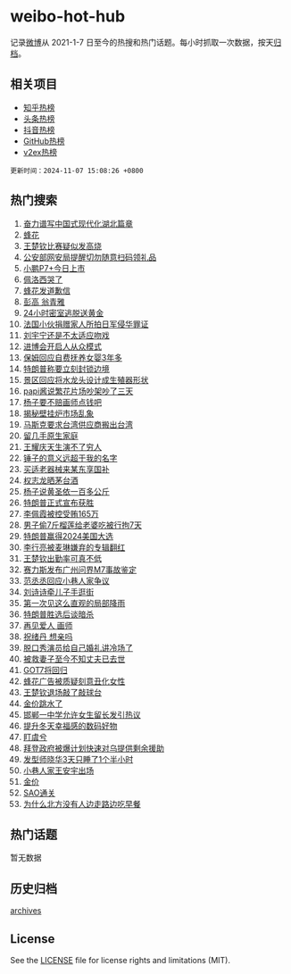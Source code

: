 # weibo-hot-hub

记录[微博](https://www.weibo.com)从 2021-1-7 日至今的热搜和热门话题。每小时抓取一次数据，按天[归档](archives)。

## 相关项目

- [知乎热榜](https://github.com/lonnyzhang423/zhihu-hot-hub)
- [头条热榜](https://github.com/lonnyzhang423/toutiao-hot-hub)
- [抖音热榜](https://github.com/lonnyzhang423/douyin-hot-hub)
- [GitHub热榜](https://github.com/lonnyzhang423/github-hot-hub)
- [v2ex热榜](https://github.com/lonnyzhang423/v2ex-hot-hub)


`更新时间：2024-11-07 15:08:26 +0800`

## 热门搜索

1. [奋力谱写中国式现代化湖北篇章](https://m.weibo.cn/search?containerid=100103type%3D1%26t%3D10%26q%3D%23%E5%A5%8B%E5%8A%9B%E8%B0%B1%E5%86%99%E4%B8%AD%E5%9B%BD%E5%BC%8F%E7%8E%B0%E4%BB%A3%E5%8C%96%E6%B9%96%E5%8C%97%E7%AF%87%E7%AB%A0%23&stream_entry_id=51&isnewpage=1&extparam=seat%3D1%26dgr%3D0%26cate%3D10103%26filter_type%3Drealtimehot%26pos%3D0%26stream_entry_id%3D51%26c_type%3D51%26q%3D%2523%25E5%25A5%258B%25E5%258A%259B%25E8%25B0%25B1%25E5%2586%2599%25E4%25B8%25AD%25E5%259B%25BD%25E5%25BC%258F%25E7%258E%25B0%25E4%25BB%25A3%25E5%258C%2596%25E6%25B9%2596%25E5%258C%2597%25E7%25AF%2587%25E7%25AB%25A0%2523%26display_time%3D1730963306%26pre_seqid%3D17309633059900271708969)
1. [蜂花](https://m.weibo.cn/search?containerid=100103type%3D1%26t%3D10%26q%3D%E8%9C%82%E8%8A%B1&stream_entry_id=31&isnewpage=1&extparam=seat%3D1%26cate%3D5001%26lcate%3D5001%26stream_entry_id%3D31%26q%3D%25E8%259C%2582%25E8%258A%25B1%26band_rank%3D1%26realpos%3D1%26filter_type%3Drealtimehot%26pos%3D0%26flag%3D16%26c_type%3D31%26dgr%3D0%26display_time%3D1730963306%26pre_seqid%3D17309633059900271708969)
1. [王楚钦比赛疑似发高烧](https://m.weibo.cn/search?containerid=100103type%3D1%26t%3D10%26q%3D%23%E7%8E%8B%E6%A5%9A%E9%92%A6%E6%AF%94%E8%B5%9B%E7%96%91%E4%BC%BC%E5%8F%91%E9%AB%98%E7%83%A7%23&stream_entry_id=31&isnewpage=1&extparam=seat%3D1%26cate%3D5001%26lcate%3D5001%26stream_entry_id%3D31%26q%3D%2523%25E7%258E%258B%25E6%25A5%259A%25E9%2592%25A6%25E6%25AF%2594%25E8%25B5%259B%25E7%2596%2591%25E4%25BC%25BC%25E5%258F%2591%25E9%25AB%2598%25E7%2583%25A7%2523%26band_rank%3D2%26realpos%3D2%26filter_type%3Drealtimehot%26pos%3D1%26flag%3D2%26c_type%3D31%26dgr%3D0%26display_time%3D1730963306%26pre_seqid%3D17309633059900271708969)
1. [公安部网安局提醒切勿随意扫码领礼品](https://m.weibo.cn/search?containerid=100103type%3D1%26t%3D10%26q%3D%23%E5%85%AC%E5%AE%89%E9%83%A8%E7%BD%91%E5%AE%89%E5%B1%80%E6%8F%90%E9%86%92%E5%88%87%E5%8B%BF%E9%9A%8F%E6%84%8F%E6%89%AB%E7%A0%81%E9%A2%86%E7%A4%BC%E5%93%81%23&stream_entry_id=31&isnewpage=1&extparam=seat%3D1%26cate%3D5001%26lcate%3D5001%26stream_entry_id%3D31%26q%3D%2523%25E5%2585%25AC%25E5%25AE%2589%25E9%2583%25A8%25E7%25BD%2591%25E5%25AE%2589%25E5%25B1%2580%25E6%258F%2590%25E9%2586%2592%25E5%2588%2587%25E5%258B%25BF%25E9%259A%258F%25E6%2584%258F%25E6%2589%25AB%25E7%25A0%2581%25E9%25A2%2586%25E7%25A4%25BC%25E5%2593%2581%2523%26band_rank%3D3%26realpos%3D3%26filter_type%3Drealtimehot%26pos%3D2%26flag%3D0%26c_type%3D31%26dgr%3D0%26display_time%3D1730963306%26pre_seqid%3D17309633059900271708969)
1. [小鹏P7+今日上市](https://m.weibo.cn/search?containerid=100103type%3D1%26t%3D10%26q%3D%23%E5%B0%8F%E9%B9%8FP7%2B%E4%BB%8A%E6%97%A5%E4%B8%8A%E5%B8%82%23&stream_entry_id=31&isnewpage=1&extparam=seat%3D1%26cate%3D5001%26lcate%3D5001%26stream_entry_id%3D31%26q%3D%2523%25E5%25B0%258F%25E9%25B9%258FP7%252B%25E4%25BB%258A%25E6%2597%25A5%25E4%25B8%258A%25E5%25B8%2582%2523%26dgr%3D0%26band_rank%3D4%26adid%3D263256%26is_ad_pos%3D1%26pos%3D3%26filter_type%3Drealtimehot%26c_type%3D31%26topic_ad%3D1%26display_time%3D1730963306%26pre_seqid%3D17309633059900271708969)
1. [佩洛西哭了](https://m.weibo.cn/search?containerid=100103type%3D1%26t%3D10%26q%3D%23%E4%BD%A9%E6%B4%9B%E8%A5%BF%E5%93%AD%E4%BA%86%23&stream_entry_id=31&isnewpage=1&extparam=seat%3D1%26cate%3D5001%26lcate%3D5001%26stream_entry_id%3D31%26q%3D%2523%25E4%25BD%25A9%25E6%25B4%259B%25E8%25A5%25BF%25E5%2593%25AD%25E4%25BA%2586%2523%26band_rank%3D4%26realpos%3D4%26filter_type%3Drealtimehot%26pos%3D4%26flag%3D2%26c_type%3D31%26dgr%3D0%26display_time%3D1730963306%26pre_seqid%3D17309633059900271708969)
1. [蜂花发道歉信](https://m.weibo.cn/search?containerid=100103type%3D1%26t%3D10%26q%3D%23%E8%9C%82%E8%8A%B1%E5%8F%91%E9%81%93%E6%AD%89%E4%BF%A1%23&stream_entry_id=31&isnewpage=1&extparam=seat%3D1%26cate%3D5001%26lcate%3D5001%26stream_entry_id%3D31%26q%3D%2523%25E8%259C%2582%25E8%258A%25B1%25E5%258F%2591%25E9%2581%2593%25E6%25AD%2589%25E4%25BF%25A1%2523%26band_rank%3D5%26realpos%3D5%26filter_type%3Drealtimehot%26pos%3D5%26flag%3D0%26c_type%3D31%26dgr%3D0%26display_time%3D1730963306%26pre_seqid%3D17309633059900271708969)
1. [彭高 翁青雅](https://m.weibo.cn/search?containerid=100103type%3D1%26t%3D10%26q%3D%E5%BD%AD%E9%AB%98+%E7%BF%81%E9%9D%92%E9%9B%85&stream_entry_id=31&isnewpage=1&extparam=seat%3D1%26cate%3D5001%26lcate%3D5001%26stream_entry_id%3D31%26q%3D%25E5%25BD%25AD%25E9%25AB%2598%2520%25E7%25BF%2581%25E9%259D%2592%25E9%259B%2585%26band_rank%3D6%26realpos%3D6%26filter_type%3Drealtimehot%26pos%3D6%26flag%3D1%26c_type%3D31%26dgr%3D0%26display_time%3D1730963306%26pre_seqid%3D17309633059900271708969)
1. [24小时密室逃脱送黄金](https://m.weibo.cn/search?containerid=100103type%3D1%26t%3D10%26q%3D%2324%E5%B0%8F%E6%97%B6%E5%AF%86%E5%AE%A4%E9%80%83%E8%84%B1%E9%80%81%E9%BB%84%E9%87%91%23&stream_entry_id=31&isnewpage=1&extparam=seat%3D1%26cate%3D5001%26lcate%3D5001%26stream_entry_id%3D31%26q%3D%252324%25E5%25B0%258F%25E6%2597%25B6%25E5%25AF%2586%25E5%25AE%25A4%25E9%2580%2583%25E8%2584%25B1%25E9%2580%2581%25E9%25BB%2584%25E9%2587%2591%2523%26dgr%3D0%26band_rank%3D7%26adid%3D263301%26is_ad_pos%3D1%26pos%3D7%26filter_type%3Drealtimehot%26c_type%3D31%26topic_ad%3D1%26display_time%3D1730963306%26pre_seqid%3D17309633059900271708969)
1. [法国小伙捐赠家人所拍日军侵华罪证](https://m.weibo.cn/search?containerid=100103type%3D1%26t%3D10%26q%3D%23%E6%B3%95%E5%9B%BD%E5%B0%8F%E4%BC%99%E6%8D%90%E8%B5%A0%E5%AE%B6%E4%BA%BA%E6%89%80%E6%8B%8D%E6%97%A5%E5%86%9B%E4%BE%B5%E5%8D%8E%E7%BD%AA%E8%AF%81%23&stream_entry_id=31&isnewpage=1&extparam=seat%3D1%26cate%3D5001%26lcate%3D5001%26stream_entry_id%3D31%26q%3D%2523%25E6%25B3%2595%25E5%259B%25BD%25E5%25B0%258F%25E4%25BC%2599%25E6%258D%2590%25E8%25B5%25A0%25E5%25AE%25B6%25E4%25BA%25BA%25E6%2589%2580%25E6%258B%258D%25E6%2597%25A5%25E5%2586%259B%25E4%25BE%25B5%25E5%258D%258E%25E7%25BD%25AA%25E8%25AF%2581%2523%26band_rank%3D7%26realpos%3D7%26filter_type%3Drealtimehot%26pos%3D8%26flag%3D1%26c_type%3D31%26dgr%3D0%26display_time%3D1730963306%26pre_seqid%3D17309633059900271708969)
1. [刘宇宁还是不太适应吻戏](https://m.weibo.cn/search?containerid=100103type%3D1%26t%3D10%26q%3D%23%E5%88%98%E5%AE%87%E5%AE%81%E8%BF%98%E6%98%AF%E4%B8%8D%E5%A4%AA%E9%80%82%E5%BA%94%E5%90%BB%E6%88%8F%23&stream_entry_id=31&isnewpage=1&extparam=seat%3D1%26cate%3D5001%26lcate%3D5001%26stream_entry_id%3D31%26q%3D%2523%25E5%2588%2598%25E5%25AE%2587%25E5%25AE%2581%25E8%25BF%2598%25E6%2598%25AF%25E4%25B8%258D%25E5%25A4%25AA%25E9%2580%2582%25E5%25BA%2594%25E5%2590%25BB%25E6%2588%258F%2523%26band_rank%3D8%26realpos%3D8%26filter_type%3Drealtimehot%26pos%3D9%26flag%3D1%26c_type%3D31%26dgr%3D0%26display_time%3D1730963306%26pre_seqid%3D17309633059900271708969)
1. [进博会开启人从众模式](https://m.weibo.cn/search?containerid=100103type%3D1%26t%3D10%26q%3D%23%E8%BF%9B%E5%8D%9A%E4%BC%9A%E5%BC%80%E5%90%AF%E4%BA%BA%E4%BB%8E%E4%BC%97%E6%A8%A1%E5%BC%8F%23&stream_entry_id=31&isnewpage=1&extparam=seat%3D1%26cate%3D5001%26lcate%3D5001%26stream_entry_id%3D31%26q%3D%2523%25E8%25BF%259B%25E5%258D%259A%25E4%25BC%259A%25E5%25BC%2580%25E5%2590%25AF%25E4%25BA%25BA%25E4%25BB%258E%25E4%25BC%2597%25E6%25A8%25A1%25E5%25BC%258F%2523%26band_rank%3D9%26realpos%3D9%26filter_type%3Drealtimehot%26pos%3D10%26flag%3D1%26c_type%3D31%26dgr%3D0%26display_time%3D1730963306%26pre_seqid%3D17309633059900271708969)
1. [保姆回应自费抚养女婴3年多](https://m.weibo.cn/search?containerid=100103type%3D1%26t%3D10%26q%3D%23%E4%BF%9D%E5%A7%86%E5%9B%9E%E5%BA%94%E8%87%AA%E8%B4%B9%E6%8A%9A%E5%85%BB%E5%A5%B3%E5%A9%B43%E5%B9%B4%E5%A4%9A%23&stream_entry_id=31&isnewpage=1&extparam=seat%3D1%26cate%3D5001%26lcate%3D5001%26stream_entry_id%3D31%26q%3D%2523%25E4%25BF%259D%25E5%25A7%2586%25E5%259B%259E%25E5%25BA%2594%25E8%2587%25AA%25E8%25B4%25B9%25E6%258A%259A%25E5%2585%25BB%25E5%25A5%25B3%25E5%25A9%25B43%25E5%25B9%25B4%25E5%25A4%259A%2523%26band_rank%3D10%26realpos%3D10%26filter_type%3Drealtimehot%26pos%3D11%26flag%3D32768%26c_type%3D31%26dgr%3D0%26display_time%3D1730963306%26pre_seqid%3D17309633059900271708969)
1. [特朗普称要立刻封锁边境](https://m.weibo.cn/search?containerid=100103type%3D1%26t%3D10%26q%3D%23%E7%89%B9%E6%9C%97%E6%99%AE%E7%A7%B0%E8%A6%81%E7%AB%8B%E5%88%BB%E5%B0%81%E9%94%81%E8%BE%B9%E5%A2%83%23&stream_entry_id=31&isnewpage=1&extparam=seat%3D1%26cate%3D5001%26lcate%3D5001%26stream_entry_id%3D31%26q%3D%2523%25E7%2589%25B9%25E6%259C%2597%25E6%2599%25AE%25E7%25A7%25B0%25E8%25A6%2581%25E7%25AB%258B%25E5%2588%25BB%25E5%25B0%2581%25E9%2594%2581%25E8%25BE%25B9%25E5%25A2%2583%2523%26band_rank%3D11%26realpos%3D11%26filter_type%3Drealtimehot%26pos%3D12%26flag%3D2%26c_type%3D31%26dgr%3D0%26display_time%3D1730963306%26pre_seqid%3D17309633059900271708969)
1. [景区回应将水龙头设计成生殖器形状](https://m.weibo.cn/search?containerid=100103type%3D1%26t%3D10%26q%3D%23%E6%99%AF%E5%8C%BA%E5%9B%9E%E5%BA%94%E5%B0%86%E6%B0%B4%E9%BE%99%E5%A4%B4%E8%AE%BE%E8%AE%A1%E6%88%90%E7%94%9F%E6%AE%96%E5%99%A8%E5%BD%A2%E7%8A%B6%23&stream_entry_id=31&isnewpage=1&extparam=seat%3D1%26cate%3D5001%26lcate%3D5001%26stream_entry_id%3D31%26q%3D%2523%25E6%2599%25AF%25E5%258C%25BA%25E5%259B%259E%25E5%25BA%2594%25E5%25B0%2586%25E6%25B0%25B4%25E9%25BE%2599%25E5%25A4%25B4%25E8%25AE%25BE%25E8%25AE%25A1%25E6%2588%2590%25E7%2594%259F%25E6%25AE%2596%25E5%2599%25A8%25E5%25BD%25A2%25E7%258A%25B6%2523%26band_rank%3D12%26realpos%3D12%26filter_type%3Drealtimehot%26pos%3D13%26flag%3D2%26c_type%3D31%26dgr%3D0%26display_time%3D1730963306%26pre_seqid%3D17309633059900271708969)
1. [papi酱说繁花片场吵架吵了三天](https://m.weibo.cn/search?containerid=100103type%3D1%26t%3D10%26q%3Dpapi%E9%85%B1%E8%AF%B4%E7%B9%81%E8%8A%B1%E7%89%87%E5%9C%BA%E5%90%B5%E6%9E%B6%E5%90%B5%E4%BA%86%E4%B8%89%E5%A4%A9&stream_entry_id=31&isnewpage=1&extparam=seat%3D1%26cate%3D5001%26lcate%3D5001%26stream_entry_id%3D31%26q%3Dpapi%25E9%2585%25B1%25E8%25AF%25B4%25E7%25B9%2581%25E8%258A%25B1%25E7%2589%2587%25E5%259C%25BA%25E5%2590%25B5%25E6%259E%25B6%25E5%2590%25B5%25E4%25BA%2586%25E4%25B8%2589%25E5%25A4%25A9%26band_rank%3D13%26realpos%3D13%26filter_type%3Drealtimehot%26pos%3D14%26flag%3D1%26c_type%3D31%26dgr%3D0%26display_time%3D1730963306%26pre_seqid%3D17309633059900271708969)
1. [杨子要不赔画师点钱吧](https://m.weibo.cn/search?containerid=100103type%3D1%26t%3D10%26q%3D%23%E6%9D%A8%E5%AD%90%E8%A6%81%E4%B8%8D%E8%B5%94%E7%94%BB%E5%B8%88%E7%82%B9%E9%92%B1%E5%90%A7%23&stream_entry_id=31&isnewpage=1&extparam=seat%3D1%26cate%3D5001%26lcate%3D5001%26stream_entry_id%3D31%26q%3D%2523%25E6%259D%25A8%25E5%25AD%2590%25E8%25A6%2581%25E4%25B8%258D%25E8%25B5%2594%25E7%2594%25BB%25E5%25B8%2588%25E7%2582%25B9%25E9%2592%25B1%25E5%2590%25A7%2523%26band_rank%3D14%26realpos%3D14%26filter_type%3Drealtimehot%26pos%3D15%26flag%3D0%26c_type%3D31%26dgr%3D0%26display_time%3D1730963306%26pre_seqid%3D17309633059900271708969)
1. [揭秘壁挂炉市场乱象](https://m.weibo.cn/search?containerid=100103type%3D1%26t%3D10%26q%3D%23%E6%8F%AD%E7%A7%98%E5%A3%81%E6%8C%82%E7%82%89%E5%B8%82%E5%9C%BA%E4%B9%B1%E8%B1%A1%23&stream_entry_id=31&isnewpage=1&extparam=seat%3D1%26cate%3D5001%26lcate%3D5001%26stream_entry_id%3D31%26q%3D%2523%25E6%258F%25AD%25E7%25A7%2598%25E5%25A3%2581%25E6%258C%2582%25E7%2582%2589%25E5%25B8%2582%25E5%259C%25BA%25E4%25B9%25B1%25E8%25B1%25A1%2523%26band_rank%3D15%26realpos%3D15%26filter_type%3Drealtimehot%26pos%3D16%26flag%3D1%26c_type%3D31%26dgr%3D0%26display_time%3D1730963306%26pre_seqid%3D17309633059900271708969)
1. [马斯克要求台湾供应商搬出台湾](https://m.weibo.cn/search?containerid=100103type%3D1%26t%3D10%26q%3D%23%E9%A9%AC%E6%96%AF%E5%85%8B%E8%A6%81%E6%B1%82%E5%8F%B0%E6%B9%BE%E4%BE%9B%E5%BA%94%E5%95%86%E6%90%AC%E5%87%BA%E5%8F%B0%E6%B9%BE%23&stream_entry_id=31&isnewpage=1&extparam=seat%3D1%26cate%3D5001%26lcate%3D5001%26stream_entry_id%3D31%26q%3D%2523%25E9%25A9%25AC%25E6%2596%25AF%25E5%2585%258B%25E8%25A6%2581%25E6%25B1%2582%25E5%258F%25B0%25E6%25B9%25BE%25E4%25BE%259B%25E5%25BA%2594%25E5%2595%2586%25E6%2590%25AC%25E5%2587%25BA%25E5%258F%25B0%25E6%25B9%25BE%2523%26band_rank%3D16%26realpos%3D16%26filter_type%3Drealtimehot%26pos%3D17%26flag%3D0%26c_type%3D31%26dgr%3D0%26display_time%3D1730963306%26pre_seqid%3D17309633059900271708969)
1. [留几手原生家庭](https://m.weibo.cn/search?containerid=100103type%3D1%26t%3D10%26q%3D%E7%95%99%E5%87%A0%E6%89%8B%E5%8E%9F%E7%94%9F%E5%AE%B6%E5%BA%AD&stream_entry_id=31&isnewpage=1&extparam=seat%3D1%26cate%3D5001%26lcate%3D5001%26stream_entry_id%3D31%26q%3D%25E7%2595%2599%25E5%2587%25A0%25E6%2589%258B%25E5%258E%259F%25E7%2594%259F%25E5%25AE%25B6%25E5%25BA%25AD%26band_rank%3D17%26realpos%3D17%26filter_type%3Drealtimehot%26pos%3D18%26flag%3D1%26c_type%3D31%26dgr%3D0%26display_time%3D1730963306%26pre_seqid%3D17309633059900271708969)
1. [王耀庆天生演不了穷人](https://m.weibo.cn/search?containerid=100103type%3D1%26t%3D10%26q%3D%E7%8E%8B%E8%80%80%E5%BA%86%E5%A4%A9%E7%94%9F%E6%BC%94%E4%B8%8D%E4%BA%86%E7%A9%B7%E4%BA%BA&stream_entry_id=31&isnewpage=1&extparam=seat%3D1%26cate%3D5001%26lcate%3D5001%26stream_entry_id%3D31%26q%3D%25E7%258E%258B%25E8%2580%2580%25E5%25BA%2586%25E5%25A4%25A9%25E7%2594%259F%25E6%25BC%2594%25E4%25B8%258D%25E4%25BA%2586%25E7%25A9%25B7%25E4%25BA%25BA%26band_rank%3D18%26realpos%3D18%26filter_type%3Drealtimehot%26pos%3D19%26flag%3D0%26c_type%3D31%26dgr%3D0%26display_time%3D1730963306%26pre_seqid%3D17309633059900271708969)
1. [锤子的意义远超于我的名字](https://m.weibo.cn/search?containerid=100103type%3D1%26t%3D10%26q%3D%E9%94%A4%E5%AD%90%E7%9A%84%E6%84%8F%E4%B9%89%E8%BF%9C%E8%B6%85%E4%BA%8E%E6%88%91%E7%9A%84%E5%90%8D%E5%AD%97&stream_entry_id=31&isnewpage=1&extparam=seat%3D1%26cate%3D5001%26lcate%3D5001%26stream_entry_id%3D31%26q%3D%25E9%2594%25A4%25E5%25AD%2590%25E7%259A%2584%25E6%2584%258F%25E4%25B9%2589%25E8%25BF%259C%25E8%25B6%2585%25E4%25BA%258E%25E6%2588%2591%25E7%259A%2584%25E5%2590%258D%25E5%25AD%2597%26band_rank%3D19%26realpos%3D19%26filter_type%3Drealtimehot%26pos%3D20%26flag%3D1%26c_type%3D31%26dgr%3D0%26display_time%3D1730963306%26pre_seqid%3D17309633059900271708969)
1. [买适老器械来某东享国补](https://m.weibo.cn/search?containerid=100103type%3D1%26t%3D10%26q%3D%23%E4%B9%B0%E9%80%82%E8%80%81%E5%99%A8%E6%A2%B0%E6%9D%A5%E6%9F%90%E4%B8%9C%E4%BA%AB%E5%9B%BD%E8%A1%A5%23&stream_entry_id=31&isnewpage=1&extparam=seat%3D1%26cate%3D5001%26lcate%3D5001%26stream_entry_id%3D31%26q%3D%2523%25E4%25B9%25B0%25E9%2580%2582%25E8%2580%2581%25E5%2599%25A8%25E6%25A2%25B0%25E6%259D%25A5%25E6%259F%2590%25E4%25B8%259C%25E4%25BA%25AB%25E5%259B%25BD%25E8%25A1%25A5%2523%26dgr%3D0%26flag%3D0%26realpos%3D20%26adid%3D263154%26pos%3D21%26filter_type%3Drealtimehot%26c_type%3D31%26band_rank%3D20%26display_time%3D1730963306%26pre_seqid%3D17309633059900271708969)
1. [权志龙晒茅台酒](https://m.weibo.cn/search?containerid=100103type%3D1%26t%3D10%26q%3D%23%E6%9D%83%E5%BF%97%E9%BE%99%E6%99%92%E8%8C%85%E5%8F%B0%E9%85%92%23&stream_entry_id=31&isnewpage=1&extparam=seat%3D1%26cate%3D5001%26lcate%3D5001%26stream_entry_id%3D31%26q%3D%2523%25E6%259D%2583%25E5%25BF%2597%25E9%25BE%2599%25E6%2599%2592%25E8%258C%2585%25E5%258F%25B0%25E9%2585%2592%2523%26band_rank%3D21%26realpos%3D21%26filter_type%3Drealtimehot%26pos%3D22%26flag%3D0%26c_type%3D31%26dgr%3D0%26display_time%3D1730963306%26pre_seqid%3D17309633059900271708969)
1. [杨子说黄圣依一百多公斤](https://m.weibo.cn/search?containerid=100103type%3D1%26t%3D10%26q%3D%23%E6%9D%A8%E5%AD%90%E8%AF%B4%E9%BB%84%E5%9C%A3%E4%BE%9D%E4%B8%80%E7%99%BE%E5%A4%9A%E5%85%AC%E6%96%A4%23&stream_entry_id=31&isnewpage=1&extparam=seat%3D1%26cate%3D5001%26lcate%3D5001%26stream_entry_id%3D31%26q%3D%2523%25E6%259D%25A8%25E5%25AD%2590%25E8%25AF%25B4%25E9%25BB%2584%25E5%259C%25A3%25E4%25BE%259D%25E4%25B8%2580%25E7%2599%25BE%25E5%25A4%259A%25E5%2585%25AC%25E6%2596%25A4%2523%26band_rank%3D22%26realpos%3D22%26filter_type%3Drealtimehot%26pos%3D23%26flag%3D1%26c_type%3D31%26dgr%3D0%26display_time%3D1730963306%26pre_seqid%3D17309633059900271708969)
1. [特朗普正式宣布获胜](https://m.weibo.cn/search?containerid=100103type%3D1%26t%3D10%26q%3D%23%E7%89%B9%E6%9C%97%E6%99%AE%E6%AD%A3%E5%BC%8F%E5%AE%A3%E5%B8%83%E8%8E%B7%E8%83%9C%23&stream_entry_id=31&isnewpage=1&extparam=seat%3D1%26cate%3D5001%26lcate%3D5001%26stream_entry_id%3D31%26q%3D%2523%25E7%2589%25B9%25E6%259C%2597%25E6%2599%25AE%25E6%25AD%25A3%25E5%25BC%258F%25E5%25AE%25A3%25E5%25B8%2583%25E8%258E%25B7%25E8%2583%259C%2523%26band_rank%3D23%26realpos%3D23%26filter_type%3Drealtimehot%26pos%3D24%26flag%3D0%26c_type%3D31%26dgr%3D0%26display_time%3D1730963306%26pre_seqid%3D17309633059900271708969)
1. [李佩霞被控受贿165万](https://m.weibo.cn/search?containerid=100103type%3D1%26t%3D10%26q%3D%23%E6%9D%8E%E4%BD%A9%E9%9C%9E%E8%A2%AB%E6%8E%A7%E5%8F%97%E8%B4%BF165%E4%B8%87%23&stream_entry_id=31&isnewpage=1&extparam=seat%3D1%26cate%3D5001%26lcate%3D5001%26stream_entry_id%3D31%26q%3D%2523%25E6%259D%258E%25E4%25BD%25A9%25E9%259C%259E%25E8%25A2%25AB%25E6%258E%25A7%25E5%258F%2597%25E8%25B4%25BF165%25E4%25B8%2587%2523%26band_rank%3D24%26realpos%3D24%26filter_type%3Drealtimehot%26pos%3D25%26flag%3D1%26c_type%3D31%26dgr%3D0%26display_time%3D1730963306%26pre_seqid%3D17309633059900271708969)
1. [男子偷7斤榴莲给老婆吃被行拘7天](https://m.weibo.cn/search?containerid=100103type%3D1%26t%3D10%26q%3D%23%E7%94%B7%E5%AD%90%E5%81%B77%E6%96%A4%E6%A6%B4%E8%8E%B2%E7%BB%99%E8%80%81%E5%A9%86%E5%90%83%E8%A2%AB%E8%A1%8C%E6%8B%987%E5%A4%A9%23&stream_entry_id=31&isnewpage=1&extparam=seat%3D1%26cate%3D5001%26lcate%3D5001%26stream_entry_id%3D31%26q%3D%2523%25E7%2594%25B7%25E5%25AD%2590%25E5%2581%25B77%25E6%2596%25A4%25E6%25A6%25B4%25E8%258E%25B2%25E7%25BB%2599%25E8%2580%2581%25E5%25A9%2586%25E5%2590%2583%25E8%25A2%25AB%25E8%25A1%258C%25E6%258B%25987%25E5%25A4%25A9%2523%26band_rank%3D25%26realpos%3D25%26filter_type%3Drealtimehot%26pos%3D26%26flag%3D0%26c_type%3D31%26dgr%3D0%26display_time%3D1730963306%26pre_seqid%3D17309633059900271708969)
1. [特朗普赢得2024美国大选](https://m.weibo.cn/search?containerid=100103type%3D1%26t%3D10%26q%3D%23%E7%89%B9%E6%9C%97%E6%99%AE%E8%B5%A2%E5%BE%972024%E7%BE%8E%E5%9B%BD%E5%A4%A7%E9%80%89%23&stream_entry_id=31&isnewpage=1&extparam=seat%3D1%26cate%3D5001%26lcate%3D5001%26stream_entry_id%3D31%26q%3D%2523%25E7%2589%25B9%25E6%259C%2597%25E6%2599%25AE%25E8%25B5%25A2%25E5%25BE%25972024%25E7%25BE%258E%25E5%259B%25BD%25E5%25A4%25A7%25E9%2580%2589%2523%26band_rank%3D26%26realpos%3D26%26filter_type%3Drealtimehot%26pos%3D27%26flag%3D0%26c_type%3D31%26dgr%3D0%26display_time%3D1730963306%26pre_seqid%3D17309633059900271708969)
1. [李行亮被麦琳嫌弃的专辑翻红](https://m.weibo.cn/search?containerid=100103type%3D1%26t%3D10%26q%3D%23%E6%9D%8E%E8%A1%8C%E4%BA%AE%E8%A2%AB%E9%BA%A6%E7%90%B3%E5%AB%8C%E5%BC%83%E7%9A%84%E4%B8%93%E8%BE%91%E7%BF%BB%E7%BA%A2%23&stream_entry_id=31&isnewpage=1&extparam=seat%3D1%26cate%3D5001%26lcate%3D5001%26stream_entry_id%3D31%26q%3D%2523%25E6%259D%258E%25E8%25A1%258C%25E4%25BA%25AE%25E8%25A2%25AB%25E9%25BA%25A6%25E7%2590%25B3%25E5%25AB%258C%25E5%25BC%2583%25E7%259A%2584%25E4%25B8%2593%25E8%25BE%2591%25E7%25BF%25BB%25E7%25BA%25A2%2523%26band_rank%3D27%26realpos%3D27%26filter_type%3Drealtimehot%26pos%3D28%26flag%3D1%26c_type%3D31%26dgr%3D0%26display_time%3D1730963306%26pre_seqid%3D17309633059900271708969)
1. [王楚钦出勤率可真不低](https://m.weibo.cn/search?containerid=100103type%3D1%26t%3D10%26q%3D%23%E7%8E%8B%E6%A5%9A%E9%92%A6%E5%87%BA%E5%8B%A4%E7%8E%87%E5%8F%AF%E7%9C%9F%E4%B8%8D%E4%BD%8E%23&stream_entry_id=31&isnewpage=1&extparam=seat%3D1%26cate%3D5001%26lcate%3D5001%26stream_entry_id%3D31%26q%3D%2523%25E7%258E%258B%25E6%25A5%259A%25E9%2592%25A6%25E5%2587%25BA%25E5%258B%25A4%25E7%258E%2587%25E5%258F%25AF%25E7%259C%259F%25E4%25B8%258D%25E4%25BD%258E%2523%26band_rank%3D28%26realpos%3D28%26filter_type%3Drealtimehot%26pos%3D29%26flag%3D1%26c_type%3D31%26dgr%3D0%26display_time%3D1730963306%26pre_seqid%3D17309633059900271708969)
1. [赛力斯发布广州问界M7事故鉴定](https://m.weibo.cn/search?containerid=100103type%3D1%26t%3D10%26q%3D%23%E8%B5%9B%E5%8A%9B%E6%96%AF%E5%8F%91%E5%B8%83%E5%B9%BF%E5%B7%9E%E9%97%AE%E7%95%8CM7%E4%BA%8B%E6%95%85%E9%89%B4%E5%AE%9A%23&stream_entry_id=31&isnewpage=1&extparam=seat%3D1%26cate%3D5001%26lcate%3D5001%26stream_entry_id%3D31%26q%3D%2523%25E8%25B5%259B%25E5%258A%259B%25E6%2596%25AF%25E5%258F%2591%25E5%25B8%2583%25E5%25B9%25BF%25E5%25B7%259E%25E9%2597%25AE%25E7%2595%258CM7%25E4%25BA%258B%25E6%2595%2585%25E9%2589%25B4%25E5%25AE%259A%2523%26band_rank%3D29%26realpos%3D29%26filter_type%3Drealtimehot%26pos%3D30%26flag%3D1%26c_type%3D31%26dgr%3D0%26display_time%3D1730963306%26pre_seqid%3D17309633059900271708969)
1. [范丞丞回应小巷人家争议](https://m.weibo.cn/search?containerid=100103type%3D1%26t%3D10%26q%3D%23%E8%8C%83%E4%B8%9E%E4%B8%9E%E5%9B%9E%E5%BA%94%E5%B0%8F%E5%B7%B7%E4%BA%BA%E5%AE%B6%E4%BA%89%E8%AE%AE%23&stream_entry_id=31&isnewpage=1&extparam=seat%3D1%26cate%3D5001%26lcate%3D5001%26stream_entry_id%3D31%26q%3D%2523%25E8%258C%2583%25E4%25B8%259E%25E4%25B8%259E%25E5%259B%259E%25E5%25BA%2594%25E5%25B0%258F%25E5%25B7%25B7%25E4%25BA%25BA%25E5%25AE%25B6%25E4%25BA%2589%25E8%25AE%25AE%2523%26band_rank%3D30%26realpos%3D30%26filter_type%3Drealtimehot%26pos%3D31%26flag%3D0%26c_type%3D31%26dgr%3D0%26display_time%3D1730963306%26pre_seqid%3D17309633059900271708969)
1. [刘诗诗牵儿子手逛街](https://m.weibo.cn/search?containerid=100103type%3D1%26t%3D10%26q%3D%23%E5%88%98%E8%AF%97%E8%AF%97%E7%89%B5%E5%84%BF%E5%AD%90%E6%89%8B%E9%80%9B%E8%A1%97%23&stream_entry_id=31&isnewpage=1&extparam=seat%3D1%26cate%3D5001%26lcate%3D5001%26stream_entry_id%3D31%26q%3D%2523%25E5%2588%2598%25E8%25AF%2597%25E8%25AF%2597%25E7%2589%25B5%25E5%2584%25BF%25E5%25AD%2590%25E6%2589%258B%25E9%2580%259B%25E8%25A1%2597%2523%26band_rank%3D31%26realpos%3D31%26filter_type%3Drealtimehot%26pos%3D32%26flag%3D0%26c_type%3D31%26dgr%3D0%26display_time%3D1730963306%26pre_seqid%3D17309633059900271708969)
1. [第一次见这么直观的局部降雨](https://m.weibo.cn/search?containerid=100103type%3D1%26t%3D10%26q%3D%E7%AC%AC%E4%B8%80%E6%AC%A1%E8%A7%81%E8%BF%99%E4%B9%88%E7%9B%B4%E8%A7%82%E7%9A%84%E5%B1%80%E9%83%A8%E9%99%8D%E9%9B%A8&stream_entry_id=31&isnewpage=1&extparam=seat%3D1%26cate%3D5001%26lcate%3D5001%26stream_entry_id%3D31%26q%3D%25E7%25AC%25AC%25E4%25B8%2580%25E6%25AC%25A1%25E8%25A7%2581%25E8%25BF%2599%25E4%25B9%2588%25E7%259B%25B4%25E8%25A7%2582%25E7%259A%2584%25E5%25B1%2580%25E9%2583%25A8%25E9%2599%258D%25E9%259B%25A8%26band_rank%3D32%26realpos%3D32%26filter_type%3Drealtimehot%26pos%3D33%26flag%3D1%26c_type%3D31%26dgr%3D0%26display_time%3D1730963306%26pre_seqid%3D17309633059900271708969)
1. [特朗普胜选后谈暗杀](https://m.weibo.cn/search?containerid=100103type%3D1%26t%3D10%26q%3D%23%E7%89%B9%E6%9C%97%E6%99%AE%E8%83%9C%E9%80%89%E5%90%8E%E8%B0%88%E6%9A%97%E6%9D%80%23&stream_entry_id=31&isnewpage=1&extparam=seat%3D1%26cate%3D5001%26lcate%3D5001%26stream_entry_id%3D31%26q%3D%2523%25E7%2589%25B9%25E6%259C%2597%25E6%2599%25AE%25E8%2583%259C%25E9%2580%2589%25E5%2590%258E%25E8%25B0%2588%25E6%259A%2597%25E6%259D%2580%2523%26band_rank%3D33%26realpos%3D33%26filter_type%3Drealtimehot%26pos%3D34%26flag%3D0%26c_type%3D31%26dgr%3D0%26display_time%3D1730963306%26pre_seqid%3D17309633059900271708969)
1. [再见爱人 画师](https://m.weibo.cn/search?containerid=100103type%3D1%26t%3D10%26q%3D%E5%86%8D%E8%A7%81%E7%88%B1%E4%BA%BA+%E7%94%BB%E5%B8%88&stream_entry_id=31&isnewpage=1&extparam=seat%3D1%26cate%3D5001%26lcate%3D5001%26stream_entry_id%3D31%26q%3D%25E5%2586%258D%25E8%25A7%2581%25E7%2588%25B1%25E4%25BA%25BA%2520%25E7%2594%25BB%25E5%25B8%2588%26band_rank%3D34%26realpos%3D34%26filter_type%3Drealtimehot%26pos%3D35%26flag%3D1%26c_type%3D31%26dgr%3D0%26display_time%3D1730963306%26pre_seqid%3D17309633059900271708969)
1. [祝绪丹 想亲吗](https://m.weibo.cn/search?containerid=100103type%3D1%26t%3D10%26q%3D%E7%A5%9D%E7%BB%AA%E4%B8%B9+%E6%83%B3%E4%BA%B2%E5%90%97&stream_entry_id=31&isnewpage=1&extparam=seat%3D1%26cate%3D5001%26lcate%3D5001%26stream_entry_id%3D31%26q%3D%25E7%25A5%259D%25E7%25BB%25AA%25E4%25B8%25B9%2520%25E6%2583%25B3%25E4%25BA%25B2%25E5%2590%2597%26band_rank%3D35%26realpos%3D35%26filter_type%3Drealtimehot%26pos%3D36%26flag%3D1%26c_type%3D31%26dgr%3D0%26display_time%3D1730963306%26pre_seqid%3D17309633059900271708969)
1. [脱口秀演员给自己婚礼讲冷场了](https://m.weibo.cn/search?containerid=100103type%3D1%26t%3D10%26q%3D%E8%84%B1%E5%8F%A3%E7%A7%80%E6%BC%94%E5%91%98%E7%BB%99%E8%87%AA%E5%B7%B1%E5%A9%9A%E7%A4%BC%E8%AE%B2%E5%86%B7%E5%9C%BA%E4%BA%86&stream_entry_id=31&isnewpage=1&extparam=seat%3D1%26cate%3D5001%26lcate%3D5001%26stream_entry_id%3D31%26q%3D%25E8%2584%25B1%25E5%258F%25A3%25E7%25A7%2580%25E6%25BC%2594%25E5%2591%2598%25E7%25BB%2599%25E8%2587%25AA%25E5%25B7%25B1%25E5%25A9%259A%25E7%25A4%25BC%25E8%25AE%25B2%25E5%2586%25B7%25E5%259C%25BA%25E4%25BA%2586%26band_rank%3D36%26realpos%3D36%26filter_type%3Drealtimehot%26pos%3D37%26flag%3D1%26c_type%3D31%26dgr%3D0%26display_time%3D1730963306%26pre_seqid%3D17309633059900271708969)
1. [被救妻子至今不知丈夫已去世](https://m.weibo.cn/search?containerid=100103type%3D1%26t%3D10%26q%3D%23%E8%A2%AB%E6%95%91%E5%A6%BB%E5%AD%90%E8%87%B3%E4%BB%8A%E4%B8%8D%E7%9F%A5%E4%B8%88%E5%A4%AB%E5%B7%B2%E5%8E%BB%E4%B8%96%23&stream_entry_id=31&isnewpage=1&extparam=seat%3D1%26cate%3D5001%26lcate%3D5001%26stream_entry_id%3D31%26q%3D%2523%25E8%25A2%25AB%25E6%2595%2591%25E5%25A6%25BB%25E5%25AD%2590%25E8%2587%25B3%25E4%25BB%258A%25E4%25B8%258D%25E7%259F%25A5%25E4%25B8%2588%25E5%25A4%25AB%25E5%25B7%25B2%25E5%258E%25BB%25E4%25B8%2596%2523%26band_rank%3D37%26realpos%3D37%26filter_type%3Drealtimehot%26pos%3D38%26flag%3D0%26c_type%3D31%26dgr%3D0%26display_time%3D1730963306%26pre_seqid%3D17309633059900271708969)
1. [GOT7将回归](https://m.weibo.cn/search?containerid=100103type%3D1%26t%3D10%26q%3DGOT7%E5%B0%86%E5%9B%9E%E5%BD%92&stream_entry_id=31&isnewpage=1&extparam=seat%3D1%26cate%3D5001%26lcate%3D5001%26stream_entry_id%3D31%26q%3DGOT7%25E5%25B0%2586%25E5%259B%259E%25E5%25BD%2592%26band_rank%3D38%26realpos%3D38%26filter_type%3Drealtimehot%26pos%3D39%26flag%3D0%26c_type%3D31%26dgr%3D0%26display_time%3D1730963306%26pre_seqid%3D17309633059900271708969)
1. [蜂花广告被质疑刻意丑化女性](https://m.weibo.cn/search?containerid=100103type%3D1%26t%3D10%26q%3D%23%E8%9C%82%E8%8A%B1%E5%B9%BF%E5%91%8A%E8%A2%AB%E8%B4%A8%E7%96%91%E5%88%BB%E6%84%8F%E4%B8%91%E5%8C%96%E5%A5%B3%E6%80%A7%23&stream_entry_id=31&isnewpage=1&extparam=seat%3D1%26cate%3D5001%26lcate%3D5001%26stream_entry_id%3D31%26q%3D%2523%25E8%259C%2582%25E8%258A%25B1%25E5%25B9%25BF%25E5%2591%258A%25E8%25A2%25AB%25E8%25B4%25A8%25E7%2596%2591%25E5%2588%25BB%25E6%2584%258F%25E4%25B8%2591%25E5%258C%2596%25E5%25A5%25B3%25E6%2580%25A7%2523%26band_rank%3D39%26realpos%3D39%26filter_type%3Drealtimehot%26pos%3D40%26flag%3D0%26c_type%3D31%26dgr%3D0%26display_time%3D1730963306%26pre_seqid%3D17309633059900271708969)
1. [王楚钦退场敲了敲球台](https://m.weibo.cn/search?containerid=100103type%3D1%26t%3D10%26q%3D%23%E7%8E%8B%E6%A5%9A%E9%92%A6%E9%80%80%E5%9C%BA%E6%95%B2%E4%BA%86%E6%95%B2%E7%90%83%E5%8F%B0%23&stream_entry_id=31&isnewpage=1&extparam=seat%3D1%26cate%3D5001%26lcate%3D5001%26stream_entry_id%3D31%26q%3D%2523%25E7%258E%258B%25E6%25A5%259A%25E9%2592%25A6%25E9%2580%2580%25E5%259C%25BA%25E6%2595%25B2%25E4%25BA%2586%25E6%2595%25B2%25E7%2590%2583%25E5%258F%25B0%2523%26band_rank%3D40%26realpos%3D40%26filter_type%3Drealtimehot%26pos%3D41%26flag%3D1%26c_type%3D31%26dgr%3D0%26display_time%3D1730963306%26pre_seqid%3D17309633059900271708969)
1. [金价跳水了](https://m.weibo.cn/search?containerid=100103type%3D1%26t%3D10%26q%3D%23%E9%87%91%E4%BB%B7%E8%B7%B3%E6%B0%B4%E4%BA%86%23&stream_entry_id=31&isnewpage=1&extparam=seat%3D1%26cate%3D5001%26lcate%3D5001%26stream_entry_id%3D31%26q%3D%2523%25E9%2587%2591%25E4%25BB%25B7%25E8%25B7%25B3%25E6%25B0%25B4%25E4%25BA%2586%2523%26band_rank%3D41%26realpos%3D41%26filter_type%3Drealtimehot%26pos%3D42%26flag%3D0%26c_type%3D31%26dgr%3D0%26display_time%3D1730963306%26pre_seqid%3D17309633059900271708969)
1. [邯郸一中学允许女生留长发引热议](https://m.weibo.cn/search?containerid=100103type%3D1%26t%3D10%26q%3D%23%E9%82%AF%E9%83%B8%E4%B8%80%E4%B8%AD%E5%AD%A6%E5%85%81%E8%AE%B8%E5%A5%B3%E7%94%9F%E7%95%99%E9%95%BF%E5%8F%91%E5%BC%95%E7%83%AD%E8%AE%AE%23&stream_entry_id=31&isnewpage=1&extparam=seat%3D1%26cate%3D5001%26lcate%3D5001%26stream_entry_id%3D31%26q%3D%2523%25E9%2582%25AF%25E9%2583%25B8%25E4%25B8%2580%25E4%25B8%25AD%25E5%25AD%25A6%25E5%2585%2581%25E8%25AE%25B8%25E5%25A5%25B3%25E7%2594%259F%25E7%2595%2599%25E9%2595%25BF%25E5%258F%2591%25E5%25BC%2595%25E7%2583%25AD%25E8%25AE%25AE%2523%26band_rank%3D42%26realpos%3D42%26filter_type%3Drealtimehot%26pos%3D43%26flag%3D0%26c_type%3D31%26dgr%3D0%26display_time%3D1730963306%26pre_seqid%3D17309633059900271708969)
1. [提升冬天幸福感的数码好物](https://m.weibo.cn/search?containerid=100103type%3D1%26t%3D10%26q%3D%E6%8F%90%E5%8D%87%E5%86%AC%E5%A4%A9%E5%B9%B8%E7%A6%8F%E6%84%9F%E7%9A%84%E6%95%B0%E7%A0%81%E5%A5%BD%E7%89%A9&stream_entry_id=31&isnewpage=1&extparam=seat%3D1%26cate%3D5001%26lcate%3D5001%26stream_entry_id%3D31%26q%3D%25E6%258F%2590%25E5%258D%2587%25E5%2586%25AC%25E5%25A4%25A9%25E5%25B9%25B8%25E7%25A6%258F%25E6%2584%259F%25E7%259A%2584%25E6%2595%25B0%25E7%25A0%2581%25E5%25A5%25BD%25E7%2589%25A9%26dgr%3D0%26flag%3D0%26realpos%3D43%26adid%3D263417%26pos%3D44%26filter_type%3Drealtimehot%26c_type%3D31%26band_rank%3D43%26display_time%3D1730963306%26pre_seqid%3D17309633059900271708969)
1. [盯虞兮](https://m.weibo.cn/search?containerid=100103type%3D1%26t%3D10%26q%3D%E7%9B%AF%E8%99%9E%E5%85%AE&stream_entry_id=31&isnewpage=1&extparam=seat%3D1%26cate%3D5001%26lcate%3D5001%26stream_entry_id%3D31%26q%3D%25E7%259B%25AF%25E8%2599%259E%25E5%2585%25AE%26band_rank%3D44%26realpos%3D44%26filter_type%3Drealtimehot%26pos%3D45%26flag%3D0%26c_type%3D31%26dgr%3D0%26display_time%3D1730963306%26pre_seqid%3D17309633059900271708969)
1. [拜登政府被爆计划快速对乌提供剩余援助](https://m.weibo.cn/search?containerid=100103type%3D1%26t%3D10%26q%3D%23%E6%8B%9C%E7%99%BB%E6%94%BF%E5%BA%9C%E8%A2%AB%E7%88%86%E8%AE%A1%E5%88%92%E5%BF%AB%E9%80%9F%E5%AF%B9%E4%B9%8C%E6%8F%90%E4%BE%9B%E5%89%A9%E4%BD%99%E6%8F%B4%E5%8A%A9%23&stream_entry_id=31&isnewpage=1&extparam=seat%3D1%26cate%3D5001%26lcate%3D5001%26stream_entry_id%3D31%26q%3D%2523%25E6%258B%259C%25E7%2599%25BB%25E6%2594%25BF%25E5%25BA%259C%25E8%25A2%25AB%25E7%2588%2586%25E8%25AE%25A1%25E5%2588%2592%25E5%25BF%25AB%25E9%2580%259F%25E5%25AF%25B9%25E4%25B9%258C%25E6%258F%2590%25E4%25BE%259B%25E5%2589%25A9%25E4%25BD%2599%25E6%258F%25B4%25E5%258A%25A9%2523%26band_rank%3D45%26realpos%3D45%26filter_type%3Drealtimehot%26pos%3D46%26flag%3D0%26c_type%3D31%26dgr%3D0%26display_time%3D1730963306%26pre_seqid%3D17309633059900271708969)
1. [发型师晓华3天只睡了1个半小时](https://m.weibo.cn/search?containerid=100103type%3D1%26t%3D10%26q%3D%23%E5%8F%91%E5%9E%8B%E5%B8%88%E6%99%93%E5%8D%8E3%E5%A4%A9%E5%8F%AA%E7%9D%A1%E4%BA%861%E4%B8%AA%E5%8D%8A%E5%B0%8F%E6%97%B6%23&stream_entry_id=31&isnewpage=1&extparam=seat%3D1%26cate%3D5001%26lcate%3D5001%26stream_entry_id%3D31%26q%3D%2523%25E5%258F%2591%25E5%259E%258B%25E5%25B8%2588%25E6%2599%2593%25E5%258D%258E3%25E5%25A4%25A9%25E5%258F%25AA%25E7%259D%25A1%25E4%25BA%25861%25E4%25B8%25AA%25E5%258D%258A%25E5%25B0%258F%25E6%2597%25B6%2523%26band_rank%3D46%26realpos%3D46%26filter_type%3Drealtimehot%26pos%3D47%26flag%3D0%26c_type%3D31%26dgr%3D0%26display_time%3D1730963306%26pre_seqid%3D17309633059900271708969)
1. [小巷人家王安宇出场](https://m.weibo.cn/search?containerid=100103type%3D1%26t%3D10%26q%3D%23%E5%B0%8F%E5%B7%B7%E4%BA%BA%E5%AE%B6%E7%8E%8B%E5%AE%89%E5%AE%87%E5%87%BA%E5%9C%BA%23&stream_entry_id=31&isnewpage=1&extparam=seat%3D1%26cate%3D5001%26lcate%3D5001%26stream_entry_id%3D31%26q%3D%2523%25E5%25B0%258F%25E5%25B7%25B7%25E4%25BA%25BA%25E5%25AE%25B6%25E7%258E%258B%25E5%25AE%2589%25E5%25AE%2587%25E5%2587%25BA%25E5%259C%25BA%2523%26band_rank%3D47%26realpos%3D47%26filter_type%3Drealtimehot%26pos%3D48%26flag%3D0%26c_type%3D31%26dgr%3D0%26display_time%3D1730963306%26pre_seqid%3D17309633059900271708969)
1. [金价](https://m.weibo.cn/search?containerid=100103type%3D1%26t%3D10%26q%3D%E9%87%91%E4%BB%B7&stream_entry_id=31&isnewpage=1&extparam=seat%3D1%26cate%3D5001%26lcate%3D5001%26stream_entry_id%3D31%26q%3D%25E9%2587%2591%25E4%25BB%25B7%26band_rank%3D48%26realpos%3D48%26filter_type%3Drealtimehot%26pos%3D49%26flag%3D1%26c_type%3D31%26dgr%3D0%26display_time%3D1730963306%26pre_seqid%3D17309633059900271708969)
1. [SAO通关](https://m.weibo.cn/search?containerid=100103type%3D1%26t%3D10%26q%3D%23SAO%E9%80%9A%E5%85%B3%23&stream_entry_id=31&isnewpage=1&extparam=seat%3D1%26cate%3D5001%26lcate%3D5001%26stream_entry_id%3D31%26q%3D%2523SAO%25E9%2580%259A%25E5%2585%25B3%2523%26band_rank%3D49%26realpos%3D49%26filter_type%3Drealtimehot%26pos%3D50%26flag%3D1%26c_type%3D31%26dgr%3D0%26display_time%3D1730963306%26pre_seqid%3D17309633059900271708969)
1. [为什么北方没有人边走路边吃早餐](https://m.weibo.cn/search?containerid=100103type%3D1%26t%3D10%26q%3D%23%E4%B8%BA%E4%BB%80%E4%B9%88%E5%8C%97%E6%96%B9%E6%B2%A1%E6%9C%89%E4%BA%BA%E8%BE%B9%E8%B5%B0%E8%B7%AF%E8%BE%B9%E5%90%83%E6%97%A9%E9%A4%90%23&stream_entry_id=31&isnewpage=1&extparam=seat%3D1%26cate%3D5001%26lcate%3D5001%26stream_entry_id%3D31%26q%3D%2523%25E4%25B8%25BA%25E4%25BB%2580%25E4%25B9%2588%25E5%258C%2597%25E6%2596%25B9%25E6%25B2%25A1%25E6%259C%2589%25E4%25BA%25BA%25E8%25BE%25B9%25E8%25B5%25B0%25E8%25B7%25AF%25E8%25BE%25B9%25E5%2590%2583%25E6%2597%25A9%25E9%25A4%2590%2523%26band_rank%3D50%26realpos%3D50%26filter_type%3Drealtimehot%26pos%3D51%26flag%3D0%26c_type%3D31%26dgr%3D0%26display_time%3D1730963306%26pre_seqid%3D17309633059900271708969)

## 热门话题

暂无数据

## 历史归档

[archives](archives)

## License

See the [LICENSE](LICENSE) file for license rights and limitations (MIT).

